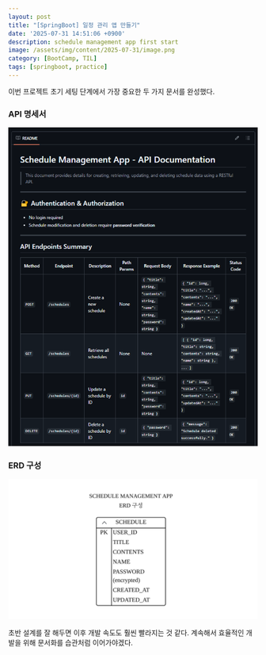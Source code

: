 ```yaml
---
layout: post
title: "[SpringBoot] 일정 관리 앱 만들기"
date: '2025-07-31 14:51:06 +0900'
description: schedule management app first start
image: /assets/img/content/2025-07-31/image.png
category: [BootCamp, TIL]
tags: [springboot, practice]
---
```


이번 프로젝트 초기 세팅 단계에서 가장 중요한 두 가지 문서를 완성했다.

### API 명세서

![image1](/assets/img/content/2025-07-31/image2.png)

### ERD 구성

![image1](/assets/img/content/2025-07-31/image.png)

초반 설계를 잘 해두면 이후 개발 속도도 훨씬 빨라지는 것 같다. 계속해서 효율적인 개발을 위해 문서화를 습관처럼 이어가야겠다.